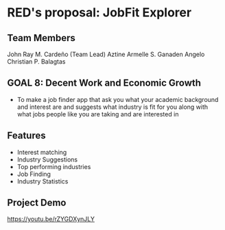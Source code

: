 # RED's proposal: JobFit Explorer

## Team Members
John Ray M. Cardeño (Team Lead)
Aztine Armelle S. Ganaden
Angelo Christian P. Balagtas

## GOAL 8: Decent Work and Economic Growth

- To make a job finder app that ask you what your academic background and interest are and suggests what industry is fit for you along with what jobs people like you are taking and are interested in

## Features
- Interest matching 
- Industry Suggestions 
- Top performing industries 
- Job Finding
- Industry Statistics

##  Project Demo
https://youtu.be/rZYGDXynJLY
